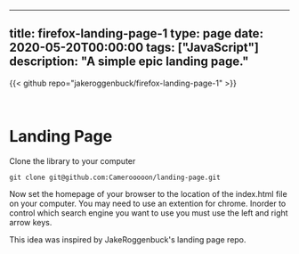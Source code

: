 
---
title: firefox-landing-page-1
type: page
date: 2020-05-20T00:00:00
tags: ["JavaScript"]
description: "A simple epic landing page."
---

{{< github repo="jakeroggenbuck/firefox-landing-page-1" >}}

<br>

# Landing Page
Clone the library to your computer

    git clone git@github.com:Camerooooon/landing-page.git

Now set the homepage of your browser to the location of the index.html file on your computer. You may need to use an extention for chrome.
Inorder to control which search engine you want to use you must use the left and right arrow keys.

This idea was inspired by JakeRoggenbuck's landing page repo.
